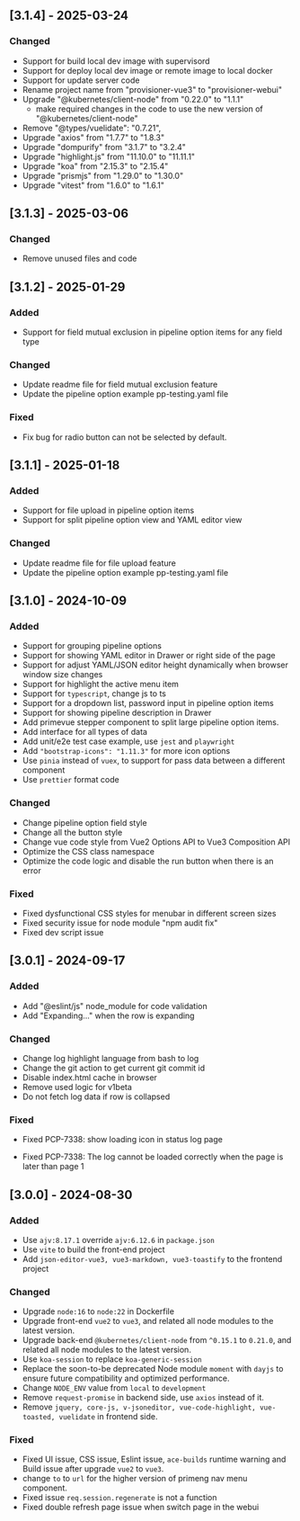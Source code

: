 ## [3.1.4] - 2025-03-24
### Changed
- Support for build local dev image with supervisord
- Support for deploy local dev image or remote image to local docker
- Support for update server code
- Rename project name from "provisioner-vue3" to "provisioner-webui"
- Upgrade "@kubernetes/client-node" from "0.22.0" to "1.1.1"
  - make required changes in the code to use the new version of "@kubernetes/client-node"
- Remove "@types/vuelidate": "0.7.21",
- Upgrade "axios" from "1.7.7" to "1.8.3"
- Upgrade "dompurify" from "3.1.7" to "3.2.4"
- Upgrade "highlight.js" from "11.10.0" to "11.11.1"
- Upgrade "koa" from "2.15.3" to "2.15.4"
- Upgrade "prismjs" from "1.29.0" to "1.30.0"
- Upgrade "vitest" from "1.6.0" to "1.6.1"

## [3.1.3] - 2025-03-06
### Changed
- Remove unused files and code

## [3.1.2] - 2025-01-29
### Added
- Support for field mutual exclusion in pipeline option items for any field type

### Changed
- Update readme file for field mutual exclusion feature
- Update the pipeline option example pp-testing.yaml file

### Fixed
- Fix bug for radio button can not be selected by default.

## [3.1.1] - 2025-01-18
### Added
- Support for file upload in pipeline option items
- Support for split pipeline option view and YAML editor view

### Changed
- Update readme file for file upload feature
- Update the pipeline option example pp-testing.yaml file

## [3.1.0] - 2024-10-09
### Added
- Support for grouping pipeline options
- Support for showing YAML editor in Drawer or right side of the page
- Support for adjust YAML/JSON editor height dynamically when browser window size changes
- Support for highlight the active menu item
- Support for `typescript`, change js to ts
- Support for a dropdown list, password input in pipeline option items
- Support for showing pipeline description in Drawer
- Add primevue stepper component to split large pipeline option items.
- Add interface for all types of data
- Add unit/e2e test case example, use `jest` and `playwright`
- Add `"bootstrap-icons": "1.11.3"` for more icon options
- Use `pinia` instead of `vuex`, to support for pass data between a different component
- Use `prettier` format code

### Changed
- Change pipeline option field style
- Change all the button style
- Change vue code style from Vue2 Options API to Vue3 Composition API
- Optimize the CSS class namespace
- Optimize the code logic and disable the run button when there is an error

### Fixed
- Fixed dysfunctional CSS styles for menubar in different screen sizes
- Fixed security issue for node module "npm audit fix"
- Fixed dev script issue

## [3.0.1] - 2024-09-17
### Added
- Add "@eslint/js" node_module for code validation
- Add "Expanding..." when the row is expanding

### Changed
- Change log highlight language from bash to log
- Change the git action to get current git commit id
- Disable index.html cache in browser
- Remove used logic for v1beta
- Do not fetch log data if row is collapsed

### Fixed
- Fixed PCP-7338: show loading icon in status log page
* Fixed PCP-7338: The log cannot be loaded correctly when the page is later than page 1

## [3.0.0] - 2024-08-30
### Added
- Use `ajv:8.17.1` override `ajv:6.12.6` in `package.json`
- Use `vite` to build the front-end project
- Add `json-editor-vue3, vue3-markdown, vue3-toastify` to the frontend project

### Changed
- Upgrade `node:16` to `node:22` in Dockerfile
- Upgrade front-end `vue2` to `vue3`, and related all node modules to the latest version.
- Upgrade back-end `@kubernetes/client-node` from `^0.15.1` to `0.21.0`, and related all node modules to the latest version.
- Use `koa-session` to replace `koa-generic-session`
- Replace the soon-to-be deprecated Node module `moment` with `dayjs` to ensure future compatibility and optimized performance.
- Change `NODE_ENV` value from `local` to `development`
- Remove `request-promise` in backend side, use `axios` instead of it.
- Remove `jquery, core-js, v-jsoneditor, vue-code-highlight, vue-toasted, vuelidate` in frontend side.

### Fixed
- Fixed UI issue, CSS issue, Eslint issue, `ace-builds` runtime warning and Build issue after upgrade `vue2` to `vue3`.
- change `to` to `url` for the higher version of primeng nav menu component. 
- Fixed issue `req.session.regenerate` is not a function
- Fixed double refresh page issue when switch page in the webui

